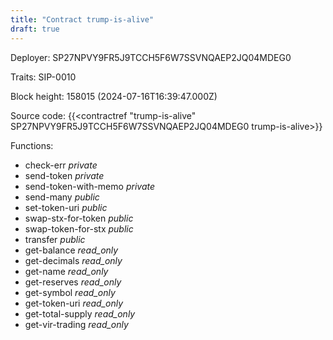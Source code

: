 ```yaml
---
title: "Contract trump-is-alive"
draft: true
---
```

Deployer: SP27NPVY9FR5J9TCCH5F6W7SSVNQAEP2JQ04MDEG0

Traits:
 SIP-0010



Block height: 158015 (2024-07-16T16:39:47.000Z)

Source code: {{<contractref "trump-is-alive" SP27NPVY9FR5J9TCCH5F6W7SSVNQAEP2JQ04MDEG0 trump-is-alive>}}

Functions:

* check-err _private_
* send-token _private_
* send-token-with-memo _private_
* send-many _public_
* set-token-uri _public_
* swap-stx-for-token _public_
* swap-token-for-stx _public_
* transfer _public_
* get-balance _read_only_
* get-decimals _read_only_
* get-name _read_only_
* get-reserves _read_only_
* get-symbol _read_only_
* get-token-uri _read_only_
* get-total-supply _read_only_
* get-vir-trading _read_only_
